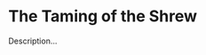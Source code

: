 <!-- ======================================================================
--- Search engine
title:          The Taming of the Shrew
keywords:       The Taming of the Shrew, Shakespeare, comedy
description:    The Taming of the Shrew by William Shakespeare.
--- Menu system
order:          120
text:           The Taming of the Shrew
hidden:         false
umbel:          false
--- Page properties
id:             
document:       
layout:         layout-2-left
$-left:         play-list
======================================================================= -->

# The Taming of the Shrew

Description...
